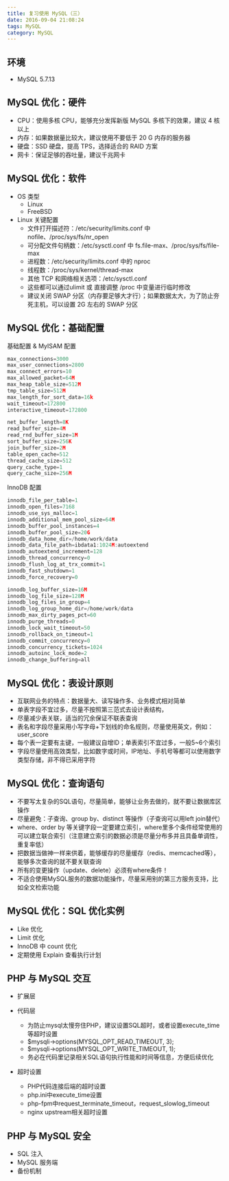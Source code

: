 ```yaml
---
title: 复习使用 MySQL（三）
date: 2016-09-04 21:08:24
tags: MySQL
category: MySQL
---
```


## 环境

- MySQL 5.7.13

## MySQL 优化：硬件

- CPU：使用多核 CPU，能够充分发挥新版 MySQL 多核下的效果，建议 4 核以上
- 内存：如果数据量比较大，建议使用不要低于 20 G 内存的服务器
- 硬盘：SSD 硬盘，提高 TPS，选择适合的 RAID 方案
- 网卡：保证足够的吞吐量，建议千兆网卡

## MySQL 优化：软件

- OS 类型
    - Linux
    - FreeBSD
- Linux 关键配置
	- 文件打开描述符：/etc/security/limits.conf 中 nofile、/proc/sys/fs/nr_open
	- 可分配文件句柄数：/etc/sysctl.conf 中 fs.file-max、/proc/sys/fs/file-max
	- 进程数：/etc/security/limits.conf 中的 nproc
	- 线程数：/proc/sys/kernel/thread-max
	- 其他 TCP 和网络相关选项：/etc/sysctl.conf
	- 这些都可以通过ulimit 或 直接调整 /proc 中变量进行临时修改
	- 建议关闭 SWAP 分区（内存要足够大才行）；如果数据太大，为了防止夯死主机，可以设置 2G 左右的 SWAP 分区


## MySQL 优化：基础配置

基础配置 & MyISAM 配置
```c
max_connections=3000
max_user_connections=2800
max_connect_errors=10
max_allowed_packet=64M
max_heap_table_size=512M
tmp_table_size=512M
max_length_for_sort_data=16k
wait_timeout=172800
interactive_timeout=172800

net_buffer_length=8K
read_buffer_size=4M
read_rnd_buffer_size=1M
sort_buffer_size=256K
join_buffer_size=2M
table_open_cache=512
thread_cache_size=512
query_cache_type=1
query_cache_size=256M
```

InnoDB 配置
```c
innodb_file_per_table=1
innodb_open_files=7168
innodb_use_sys_malloc=1
innodb_additional_mem_pool_size=64M
innodb_buffer_pool_instances=4
innodb_buffer_pool_size=20G
innodb_data_home_dir=/home/work/data
innodb_data_file_path=ibdata1:1024M:autoextend
innodb_autoextend_increment=128
innodb_thread_concurrency=0
innodb_flush_log_at_trx_commit=1
innodb_fast_shutdown=1
innodb_force_recovery=0

innodb_log_buffer_size=16M
innodb_log_file_size=128M
innodb_log_files_in_group=4
innodb_log_group_home_dir=/home/work/data
innodb_max_dirty_pages_pct=60
innodb_purge_threads=0
innodb_lock_wait_timeout=50
innodb_rollback_on_timeout=1
innodb_commit_concurrency=0
innodb_concurrency_tickets=1024
innodb_autoinc_lock_mode=2
innodb_change_buffering=all
```

## MySQL 优化：表设计原则

- 互联网业务的特点：数据量大、读写操作多、业务模式相对简单
- 单表字段不宜过多，尽量不按照第三范式去设计表结构，
- 尽量减少表关联，适当的冗余保证不联表查询
- 表名和字段尽量采用小写字母+下划线的命名规则，尽量使用英文，例如：user_score
- 每个表一定要有主键，一般建议自增ID；单表索引不宜过多，一般5~6个索引
- 字段尽量使用高效类型，比如数字或时间，IP地址、手机号等都可以使用数字类型存储，非不得已采用字符

## MySQL 优化：查询语句

- 不要写太复杂的SQL语句，尽量简单，能够让业务去做的，就不要让数据库区操作
- 尽量避免：子查询、group by、distinct 等操作（子查询可以用left join替代）
- where、order by 等关键字段一定要建立索引，where里多个条件经常使用的可以建立联合索引（注意建立索引的数据必须是尽量分布多并且具备单调性，重复率低）
- 把数据当做神一样来供着，能够缓存的尽量缓存（redis、memcached等），能够多次查询的就不要关联查询
- 所有的变更操作（update、delete）必须有where条件！
- 不适合使用MySQL服务的数据功能操作，尽量采用别的第三方服务支持，比如全文检索功能



## MySQL 优化：SQL 优化实例

- Like 优化
- Limit 优化
- InnoDB 中 count 优化
- 定期使用 Explain 查看执行计划



## PHP 与 MySQL 交互

- 扩展层
- 代码层
	- 为防止mysql太慢夯住PHP，建议设置SQL超时，或者设置execute_time等超时设置
	- $mysqli->options(MYSQL_OPT_READ_TIMEOUT, 3);
	- $mysqli->options(MYSQL_OPT_WRITE_TIMEOUT, 1);
	- 务必在代码里记录相关SQL语句执行性能和时间等信息，方便后续优化

- 超时设置
	- PHP代码连接后端的超时设置
	- php.ini中execute_time设置
	- php-fpm中request_terminate_timeout，request_slowlog_timeout
	- nginx upstream相关超时设置


## PHP 与 MySQL 安全

- SQL 注入
- MySQL 服务端
- 备份机制
